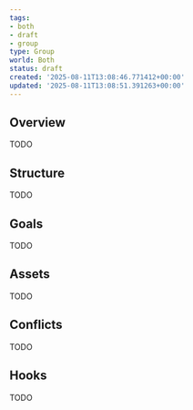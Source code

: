 ```yaml
---
tags:
- both
- draft
- group
type: Group
world: Both
status: draft
created: '2025-08-11T13:08:46.771412+00:00'
updated: '2025-08-11T13:08:51.391263+00:00'
---
```



## Overview

TODO
## Structure

TODO
## Goals

TODO
## Assets

TODO
## Conflicts

TODO
## Hooks

TODO
